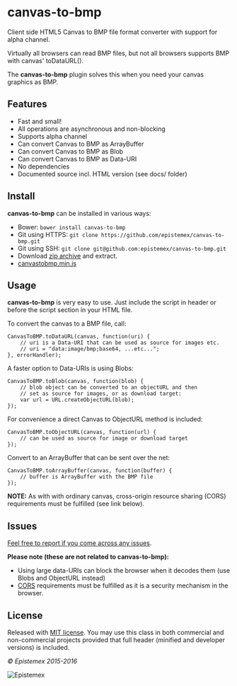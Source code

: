 ﻿canvas-to-bmp
=============

Client side HTML5 Canvas to BMP file format converter with support for 
alpha channel.

Virtually all browsers can read BMP files, but not all browsers supports 
BMP with canvas' toDataURL().

The **canvas-to-bmp** plugin solves this when you need your canvas 
graphics as BMP.


Features
--------

- Fast and small!
- All operations are asynchronous and non-blocking
- Supports alpha channel
- Can convert Canvas to BMP as ArrayBuffer
- Can convert Canvas to BMP as Blob
- Can convert Canvas to BMP as Data-URI
- No dependencies
- Documented source incl. HTML version (see docs/ folder)


Install
-------

**canvas-to-bmp** can be installed in various ways:

- Bower: `bower install canvas-to-bmp`
- Git using HTTPS: `git clone https://github.com/epistemex/canvas-to-bmp.git`
- Git using SSH: `git clone git@github.com:epistemex/canvas-to-bmp.git`
- Download [zip archive](https://github.com/epistemex/canvas-to-bmp/archive/master.zip) and extract.
- [canvastobmp.min.js](https://raw.githubusercontent.com/epistemex/canvas-to-bmp/master/canvastobmp.min.js)


Usage
-----

**canvas-to-bmp** is very easy to use. Just include the script in header 
or before the script section in your HTML file.

To convert the canvas to a BMP file, call:

    CanvasToBMP.toDataURL(canvas, function(uri) {
        // uri is a Data-URI that can be used as source for images etc.
        // uri = "data:image/bmp;base64, ...etc...";
    }, errorHandler);

A faster option to Data-URIs is using Blobs:

    CanvasToBMP.toBlob(canvas, function(blob) {
        // blob object can be converted to an objectURL and then
        // set as source for images, or as download target:
        var url = URL.createObjectURL(blob);
    });

For convenience a direct Canvas to ObjectURL method is included:

    CanvasToBMP.toObjectURL(canvas, function(url) {
        // can be used as source for image or download target
    });

Convert to an ArrayBuffer that can be sent over the net:

    CanvasToBMP.toArrayBuffer(canvas, function(buffer) {
        // buffer is ArrayBuffer with the BMP file
    });

**NOTE:** As with with ordinary canvas, cross-origin resource sharing 
(CORS) requirements must be fulfilled (see link below).


Issues
------

[Feel free to report if you come across any issues](https://github.com/epistemex/canvas-to-bmp/issues).

**Please note (these are not related to canvas-to-bmp):**

- Using large data-URIs can block the browser when it decodes them (use Blobs and ObjectURL instead) 
- [CORS](https://en.wikipedia.org/wiki/Cross-origin_resource_sharing) requirements must be fulfilled as it is a security mechanism in the browser.


License
-------

Released with [MIT license](http://choosealicense.com/licenses/mit/). You may use this class in both commercial and non-commercial projects provided that full header (minified and developer versions) is included.


*&copy; Epistemex 2015-2016*
 
![Epistemex](http://i.imgur.com/wZSsyt8.png)
